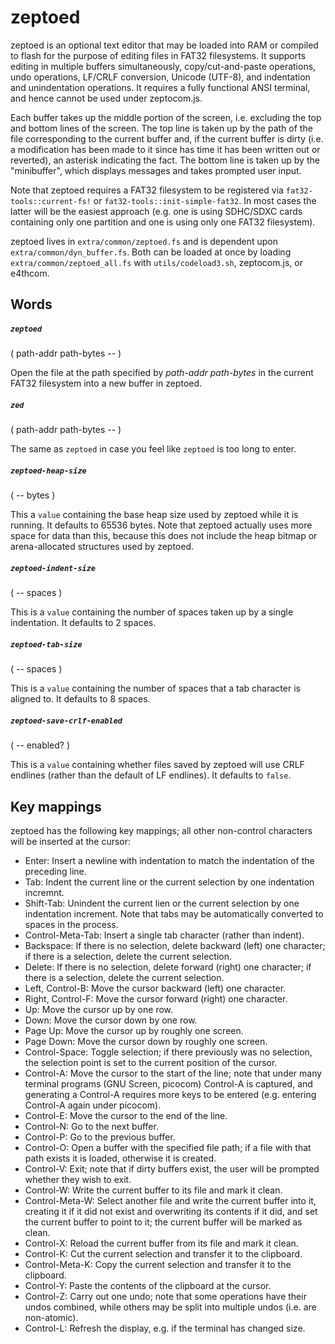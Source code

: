 # zeptoed

zeptoed is an optional text editor that may be loaded into RAM or compiled to flash for the purpose of editing files in FAT32 filesystems. It supports editing in multiple buffers simultaneously, copy/cut-and-paste operations, undo operations, LF/CRLF conversion, Unicode (UTF-8), and indentation and unindentation operations. It requires a fully functional ANSI terminal, and hence cannot be used under zeptocom.js.

Each buffer takes up the middle portion of the screen, i.e. excluding the top and bottom lines of the screen. The top line is taken up by the path of the file corresponding to the current buffer and, if the current buffer is dirty (i.e. a modification has been made to it since has time it has been written out or reverted), an asterisk indicating the fact. The bottom line is taken up by the "minibuffer", which displays messages and takes prompted user input.

Note that zeptoed requires a FAT32 filesystem to be registered via `fat32-tools::current-fs!` or `fat32-tools::init-simple-fat32`. In most cases the latter will be the easiest approach (e.g. one is using SDHC/SDXC cards containing only one partition and one is using only one FAT32 filesystem).

zeptoed lives in `extra/common/zeptoed.fs` and is dependent upon `extra/common/dyn_buffer.fs`. Both can be loaded at once by loading `extra/common/zeptoed_all.fs` with `utils/codeload3.sh`, zeptocom.js, or e4thcom.

## Words

##### `zeptoed`
( path-addr path-bytes -- )

Open the file at the path specified by *path-addr* *path-bytes* in the current FAT32 filesystem into a new buffer in zeptoed.

##### `zed`
( path-addr path-bytes -- )

The same as `zeptoed` in case you feel like `zeptoed` is too long to enter.

##### `zeptoed-heap-size`
( -- bytes )

This a `value` containing the base heap size used by zeptoed while it is running. It defaults to 65536 bytes. Note that zeptoed actually uses more space for data than this, because this does not include the heap bitmap or arena-allocated structures used by zeptoed.

##### `zeptoed-indent-size`
( -- spaces )

This is a `value` containing the number of spaces taken up by a single indentation. It defaults to 2 spaces.

##### `zeptoed-tab-size`
( -- spaces )

This is a `value` containing the number of spaces that a tab character is aligned to. It defaults to 8 spaces.

##### `zeptoed-save-crlf-enabled`
( -- enabled? )

This is a `value` containing whether files saved by zeptoed will use CRLF endlines (rather than the default of LF endlines). It defaults to `false`.

## Key mappings

zeptoed has the following key mappings; all other non-control characters will be inserted at the cursor:

* Enter: Insert a newline with indentation to match the indentation of the preceding line.
* Tab: Indent the current line or the current selection by one indentation incremnt.
* Shift-Tab: Unindent the current lien or the current selection by one indentation increment. Note that tabs may be automatically converted to spaces in the process.
* Control-Meta-Tab: Insert a single tab character (rather than indent).
* Backspace: If there is no selection, delete backward (left) one character; if there is a selection, delete the current selection.
* Delete: If there is no selection, delete forward (right) one character; if there is a selection, delete the current selection.
* Left, Control-B: Move the cursor backward (left) one character.
* Right, Control-F: Move the cursor forward (right) one character.
* Up: Move the cursor up by one row.
* Down: Move the cursor down by one row.
* Page Up: Move the cursor up by roughly one screen.
* Page Down: Move the cursor down by roughly one screen.
* Control-Space: Toggle selection; if there previously was no selection, the selection point is set to the current position of the cursor.
* Control-A: Move the cursor to the start of the line; note that under many terminal programs (GNU Screen, picocom) Control-A is captured, and generating a Control-A requires more keys to be entered (e.g. entering Control-A again under picocom).
* Control-E: Move the cursor to the end of the line.
* Control-N: Go to the next buffer.
* Control-P: Go to the previous buffer.
* Control-O: Open a buffer with the specified file path; if a file with that path exists it is loaded, otherwise it is created.
* Control-V: Exit; note that if dirty buffers exist, the user will be prompted whether they wish to exit.
* Control-W: Write the current buffer to its file and mark it clean.
* Control-Meta-W: Select another file and write the current buffer into it, creating it if it did not exist and overwriting its contents if it did, and set the current buffer to point to it; the current buffer will be marked as clean.
* Control-X: Reload the current buffer from its file and mark it clean.
* Control-K: Cut the current selection and transfer it to the clipboard.
* Control-Meta-K: Copy the current selection and transfer it to the clipboard.
* Control-Y: Paste the contents of the clipboard at the cursor.
* Control-Z: Carry out one undo; note that some operations have their undos combined, while others may be split into multiple undos (i.e. are non-atomic).
* Control-L: Refresh the display, e.g. if the terminal has changed size.
